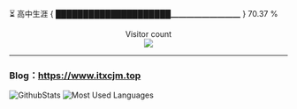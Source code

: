 ⏳ 高中生涯 { █████████████████████▁▁▁▁▁▁▁▁▁ } 70.37 %
<p align="center"> 
  Visitor count<br>
  <img src="https://profile-counter.glitch.me/itxcjm/count.svg" />
</p>

---
### Blog：https://www.itxcjm.top
![GithubStats](https://github-readme-stats-blue-three.vercel.app/api?username=itxcjm&show_icons=true&theme=light&layout=compact&locale=cn&include_all_commits=true&count_private=true)
![Most Used Languages](https://github-readme-stats-blue-three.vercel.app/api/top-langs/?username=itxcjm&theme=light&layout=compact&count_private=true)
